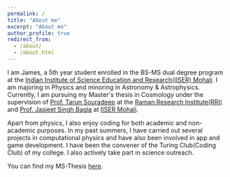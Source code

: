 ```yaml
---
permalink: /
title: "About me"
excerpt: "About me"
author_profile: true
redirect_from: 
  - /about/
  - /about.html
---
```


I am James, a 5th year student enrolled in the BS-MS dual degree program at the [Indian Institute of Science Education and Research(IISER) Mohali](https://www.iisermohali.ac.in/). I am majoring in Physics and minoring in Astronomy & Astrophysics. Currently, I am pursuing my Master's thesis in Cosmology under the supervision of [Prof. Tarun Souradeep](https://sites.google.com/view/tarun-souradeep/) at the [Raman Research Institute(RRI)](https://www.rri.res.in/) and [Prof. Jasjeet Singh Bagla](https://www.rri.res.in/) at [IISER Mohali](https://www.iisermohali.ac.in/).

Apart from physics, I also enjoy coding for both academic and non-academic purposes. In my past summers, I have carried out several projects in computational physics and have also been involved in app and game development. I have been the convener of the Turing Club(Coding Club) of my college. I also actively take part in science outreach.

You can find my MS-Thesis [here](../files/Thesis.pdf).